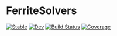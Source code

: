 # FerriteSolvers

[![Stable](https://img.shields.io/badge/docs-stable-blue.svg)](https://KnutAM.github.io/FerriteSolvers.jl/stable)
[![Dev](https://img.shields.io/badge/docs-dev-blue.svg)](https://KnutAM.github.io/FerriteSolvers.jl/dev)
[![Build Status](https://github.com/KnutAM/FerriteSolvers.jl/actions/workflows/CI.yml/badge.svg?branch=main)](https://github.com/KnutAM/FerriteSolvers.jl/actions/workflows/CI.yml?query=branch%3Amain)
[![Coverage](https://codecov.io/gh/KnutAM/FerriteSolvers.jl/branch/main/graph/badge.svg)](https://codecov.io/gh/KnutAM/FerriteSolvers.jl)
